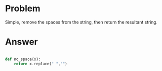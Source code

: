 # Problem

Simple, remove the spaces from the string, then return the resultant string.


# Answer 

```python 

def no_space(x):
    return x.replace(" ","")

```
